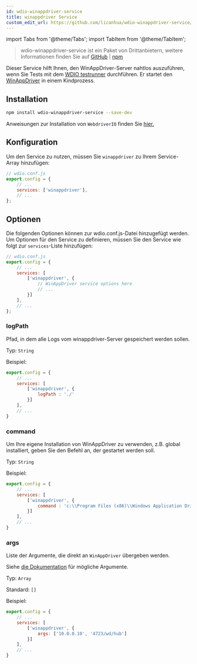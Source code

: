 ```yaml
---
id: wdio-winappdriver-service
title: winappdriver Service
custom_edit_url: https://github.com/licanhua/wdio-winappdriver-service/edit/main/README.md
---
```


import Tabs from '@theme/Tabs';
import TabItem from '@theme/TabItem';

> wdio-winappdriver-service ist ein Paket von Drittanbietern, weitere Informationen finden Sie auf [GitHub](https://github.com/licanhua/wdio-winappdriver-service) | [npm](https://www.npmjs.com/package/wdio-winappdriver-service)

Dieser Service hilft Ihnen, den WinAppDriver-Server nahtlos auszuführen, wenn Sie Tests mit dem [WDIO testrunner](https://webdriver.io/guide/testrunner/gettingstarted.html) durchführen. Er startet den [WinAppDriver](https://github.com/Microsoft/WinAppDriver) in einem Kindprozess.

## Installation

```bash
npm install wdio-winappdriver-service --save-dev
```

Anweisungen zur Installation von `WebdriverIO` finden Sie [hier.](https://webdriver.io/docs/gettingstarted.html)

## Konfiguration

Um den Service zu nutzen, müssen Sie `winappdriver` zu Ihrem Service-Array hinzufügen:

```js
// wdio.conf.js
export.config = {
    // ...
    services: ['winappdriver'],
    // ...
};
```

## Optionen

Die folgenden Optionen können zur wdio.conf.js-Datei hinzugefügt werden. Um Optionen für den Service zu definieren, müssen Sie den Service wie folgt zur `services`-Liste hinzufügen:

```js
// wdio.conf.js
export.config = {
    // ...
    services: [
        ['winappdriver', {
            // WinAppDriver service options here
            // ...
        }]
    ],
    // ...
};
```

### logPath

Pfad, in dem alle Logs vom winappdriver-Server gespeichert werden sollen.

Typ: `String`

Beispiel:

```js
export.config = {
    // ...
    services: [
        ['winappdriver', {
            logPath : './'
        }]
    ],
    // ...
}
```

### command

Um Ihre eigene Installation von WinAppDriver zu verwenden, z.B. global installiert, geben Sie den Befehl an, der gestartet werden soll.

Typ: `String`

Beispiel:

```js
export.config = {
    // ...
    services: [
        ['winappdriver', {
            command : 'c:\\Program Files (x86)\\Windows Application Driver\\WinAppDriver.exe'
        }]
    ],
    // ...
}
```

### args

Liste der Argumente, die direkt an `WinAppDriver` übergeben werden.

Siehe [die Dokumentation](https://github.com/Microsoft/WinAppDriver) für mögliche Argumente.

Typ: `Array`

Standard: `[]`

Beispiel:

```js
export.config = {
    // ...
    services: [
        ['winappdriver', {
            args: ['10.0.0.10', '4723/wd/hub']
        }]
    ],
    // ...
}
```